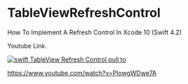 # TableViewRefreshControl
How To Implement A Refresh Control In Xcode 10 (Swift 4.2)

Youtube Link.

[![swift TableView Refresh Control pull to](https://img.youtube.com/vi/PlowgWDwe7A/0.jpg)](https://www.youtube.com/watch?v=PlowgWDwe7A)

https://www.youtube.com/watch?v=PlowgWDwe7A
